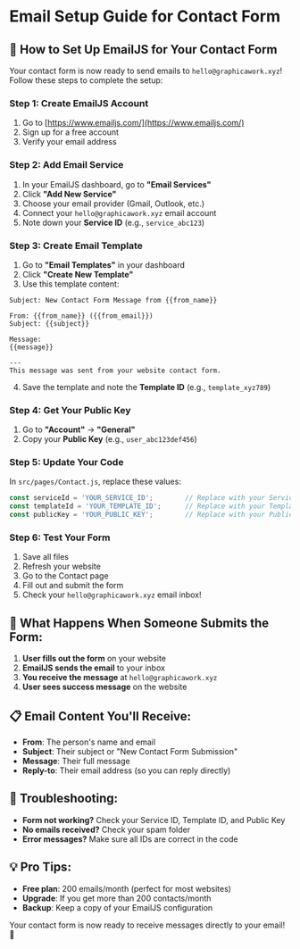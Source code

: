 # Email Setup Guide for Contact Form

## 📧 How to Set Up EmailJS for Your Contact Form

Your contact form is now ready to send emails to `hello@graphicawork.xyz`! Follow these steps to complete the setup:

### Step 1: Create EmailJS Account
1. Go to [https://www.emailjs.com/](https://www.emailjs.com/)
2. Sign up for a free account
3. Verify your email address

### Step 2: Add Email Service
1. In your EmailJS dashboard, go to **"Email Services"**
2. Click **"Add New Service"**
3. Choose your email provider (Gmail, Outlook, etc.)
4. Connect your `hello@graphicawork.xyz` email account
5. Note down your **Service ID** (e.g., `service_abc123`)

### Step 3: Create Email Template
1. Go to **"Email Templates"** in your dashboard
2. Click **"Create New Template"**
3. Use this template content:

```
Subject: New Contact Form Message from {{from_name}}

From: {{from_name}} ({{from_email}})
Subject: {{subject}}

Message:
{{message}}

---
This message was sent from your website contact form.
```

4. Save the template and note the **Template ID** (e.g., `template_xyz789`)

### Step 4: Get Your Public Key
1. Go to **"Account"** → **"General"**
2. Copy your **Public Key** (e.g., `user_abc123def456`)

### Step 5: Update Your Code
In `src/pages/Contact.js`, replace these values:

```javascript
const serviceId = 'YOUR_SERVICE_ID';        // Replace with your Service ID
const templateId = 'YOUR_TEMPLATE_ID';      // Replace with your Template ID  
const publicKey = 'YOUR_PUBLIC_KEY';        // Replace with your Public Key
```

### Step 6: Test Your Form
1. Save all files
2. Refresh your website
3. Go to the Contact page
4. Fill out and submit the form
5. Check your `hello@graphicawork.xyz` email inbox!

## 🎯 What Happens When Someone Submits the Form:

1. **User fills out the form** on your website
2. **EmailJS sends the email** to your inbox
3. **You receive the message** at `hello@graphicawork.xyz`
4. **User sees success message** on the website

## 📋 Email Content You'll Receive:

- **From**: The person's name and email
- **Subject**: Their subject or "New Contact Form Submission"
- **Message**: Their full message
- **Reply-to**: Their email address (so you can reply directly)

## 🔧 Troubleshooting:

- **Form not working?** Check your Service ID, Template ID, and Public Key
- **No emails received?** Check your spam folder
- **Error messages?** Make sure all IDs are correct in the code

## 💡 Pro Tips:

- **Free plan**: 200 emails/month (perfect for most websites)
- **Upgrade**: If you get more than 200 contacts/month
- **Backup**: Keep a copy of your EmailJS configuration

Your contact form is now ready to receive messages directly to your email! 🚀
